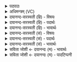 <details><summary>पदपाठः</summary>

का। स्वि॒त्। आ॒सी॒त्। पू॒र्वचि॑त्ति॒रिति॑ पू॒र्वऽचि॑त्तिः॒। किम्। स्वि॒त्। आ॒सी॒त्। बृ॒हत्। वयः॑। का। स्वि॒त्। आ॒सी॒त्। पि॒लि॒प्पि॒ला। का। स्वि॒त्। आ॒सी॒त्। पि॒श॒ङ्गि॒ला। ११।
</details>

<details><summary>अधिमन्त्रम् (VC)</summary>

- जिज्ञासुर्देवता
- प्रजापतिर्ऋषिः
- अनुष्टुप्
- गान्धारः
</details>

<details><summary>दयानन्द-सरस्वती (हि) - विषयः</summary>

फिर प्रश्नों को अगले मन्त्र में कहते हैं ॥
</details>

<details><summary>दयानन्द-सरस्वती (हि) - पदार्थः</summary>

पदार्थान्वयभाषाः -  हे विद्वानो ! हम लोग तुम्हारे प्रति पूछते हैं कि (का, स्वित्) कौन (पूर्वचित्तिः) स्मरण का प्रथम पहिला विषय (आसीत्) हुआ है, (किम्, स्वित्) कौन (बृहत्) बड़ा (वयः) उड़ने हारा पक्षी (आसीत्) है (का, स्वित्) कौन (पिलिप्पिला) पिलपिली चिकनी वस्तु (आसीत्) है तथा (का, स्वित्) कौन (पिशङ्गिला) प्रकाश रूप को निगल जानेवाली वस्तु (आसीत्) है ॥११ ॥
</details>

<details><summary>दयानन्द-सरस्वती (हि) - भावार्थः</summary>

भावार्थभाषाः -  इन प्रश्नों के उत्तर अगले मन्त्र में हैं। जो विद्वानों के प्रति न पूछें तो आप विद्वान् भी न हों ॥११ ॥
</details>

<details><summary>दयानन्द-सरस्वती (सं) - विषयः</summary>

पुनः प्रश्नानाह ॥
</details>

<details><summary>दयानन्द-सरस्वती (सं) - पदार्थः</summary>

पदार्थान्वयभाषाः -  हे विद्वांसः ! वयं युष्मान् प्रति का स्वित्पूर्वचित्तिरासीत्, किंस्विद् बृहद्वय आसीत्, का स्वित्पिलिप्पिलाऽऽसीत्, का स्वित्पिशङ्गिलाऽऽसीदिति पृच्छामः ॥११ ॥
</details>

<details><summary>दयानन्द-सरस्वती (सं) - भावार्थः</summary>

भावार्थभाषाः -  एतेषामुत्तराण्युत्तरत्र मन्त्रे सन्ति। यदि विदुषः प्रति प्रश्नान्न कुर्युस्तर्हि विद्वांसोऽपि न भवेयुः ॥११ ॥
</details>

<details><summary>सविता जोशी ← दयानन्दः (म) - भावार्थः</summary>

भावार्थभाषाः -  प्रथम स्मरण कोणाचे करावे? उडणारा मोठा पक्षी कोण आहे? कोणती वस्तू मऊ आहे? कोणती वस्तू प्रकाशाला गिळते?
</details>

<details><summary>सविता जोशी ← दयानन्दः (म) - पादटिप्पनी</summary>

टिप्पणी:   या प्रश्नांची उत्तरे पुढील मंत्रात आहेत. विद्वानांना (प्रश्न) विचारले नाही तर माणसे स्वतःही विद्वान बनणार नाहीत.
</details>